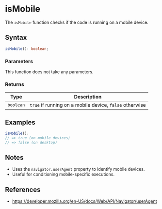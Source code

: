 # isMobile

The `isMobile` function checks if the code is running on a mobile device.

## Syntax

```typescript
isMobile(): boolean;
```

### Parameters

This function does not take any parameters.

### Returns

| Type       | Description                                         |
| ---------- | --------------------------------------------------- |
| `boolean`  | `true` if running on a mobile device, `false` otherwise |

## Examples

```typescript
isMobile();
// => true (on mobile devices)
// => false (on desktop)
```

## Notes

* Uses the `navigator.userAgent` property to identify mobile devices.
* Useful for conditioning mobile-specific executions.

## References

* https://developer.mozilla.org/en-US/docs/Web/API/Navigator/userAgent